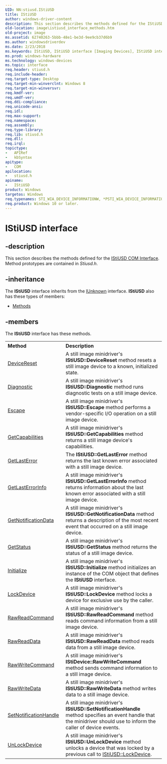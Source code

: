 ```yaml
---
UID: NN:stiusd.IStiUSD
title: IStiUSD
author: windows-driver-content
description: This section describes the methods defined for the IStiUSD COM Interface. Method prototypes are contained in Stiusd.h.
old-location: image\istiusd_interface_methods.htm
old-project: image
ms.assetid: 62740263-5bbb-48e1-be3d-9ee9cb37d6b9
ms.author: windowsdriverdev
ms.date: 2/23/2018
ms.keywords: IStiUSD, IStiUSD interface [Imaging Devices], IStiUSD interface [Imaging Devices], described, image.istiusd_interface_methods, stifnc_2fa7c229-f4c5-455e-ba93-019c5b84dd79.xml, stiusd/IStiUSD
ms.prod: windows-hardware
ms.technology: windows-devices
ms.topic: interface
req.header: stiusd.h
req.include-header: 
req.target-type: Desktop
req.target-min-winverclnt: Windows 8
req.target-min-winversvr: 
req.kmdf-ver: 
req.umdf-ver: 
req.ddi-compliance: 
req.unicode-ansi: 
req.idl: 
req.max-support: 
req.namespace: 
req.assembly: 
req.type-library: 
req.lib: stiusd.h
req.dll: 
req.irql: 
topictype:
-	APIRef
-	kbSyntax
apitype:
-	COM
apilocation:
-	stiusd.h
apiname:
-	IStiUSD
product: Windows
targetos: Windows
req.typenames: STI_WIA_DEVICE_INFORMATIONW, *PSTI_WIA_DEVICE_INFORMATIONW
req.product: Windows 10 or later.
---
```


# IStiUSD interface


## -description



This section describes the methods defined for the <a href="https://msdn.microsoft.com/2f805955-8c66-4c9e-839e-c8a98c6637a8">IStiUSD COM Interface</a>. Method prototypes are contained in <i>Stiusd.h</i>.




## -inheritance

The <b xmlns:loc="http://microsoft.com/wdcml/l10n">IStiUSD</b> interface inherits from the <a href="https://msdn.microsoft.com/33f1d79a-33fc-4ce5-a372-e08bda378332">IUnknown</a> interface. <b>IStiUSD</b> also has these types of members:
<ul>
<li><a href="https://docs.microsoft.com/">Methods</a></li>
</ul>

## -members

The <b>IStiUSD</b> interface has these methods.
<table class="members" id="memberListMethods">
<tr>
<th align="left" width="37%">Method</th>
<th align="left" width="63%">Description</th>
</tr>
<tr data="declared;">
<td align="left" width="37%">
<a href="https://msdn.microsoft.com/library/windows/hardware/dn939354">DeviceReset</a>
</td>
<td align="left" width="63%">
A still image minidriver's <b>IStiUSD::DeviceReset</b> method resets a still image device to a known, initialized state.

</td>
</tr>
<tr data="declared;">
<td align="left" width="37%">
<a href="https://msdn.microsoft.com/bf99c34e-5a71-4f2b-8dca-bed87d18b352">Diagnostic</a>
</td>
<td align="left" width="63%">
A still image minidriver's <b>IStiUSD::Diagnostic</b> method runs diagnostic tests on a still image device.

</td>
</tr>
<tr data="declared;">
<td align="left" width="37%">
<a href="https://msdn.microsoft.com/library/windows/hardware/mt637428">Escape</a>
</td>
<td align="left" width="63%">
A still image minidriver's <b>IStiUSD::Escape</b> method performs a vendor-specific I/O operation on a still image device.

</td>
</tr>
<tr data="declared;">
<td align="left" width="37%">
<a href="https://msdn.microsoft.com/library/windows/hardware/hh451391">GetCapabilities</a>
</td>
<td align="left" width="63%">
A still image minidriver's <b>IStiUSD::GetCapabilities</b> method returns a still image device's capabilities.

</td>
</tr>
<tr data="declared;">
<td align="left" width="37%">
<a href="https://msdn.microsoft.com/a7f265b8-c8a9-4a79-85e2-e3f52bf25f31">GetLastError</a>
</td>
<td align="left" width="63%">
The <b>IStiUSD::GetLastError</b> method returns the last known error associated with a still image device.

</td>
</tr>
<tr data="declared;">
<td align="left" width="37%">
<a href="https://msdn.microsoft.com/0b393f55-6054-4c45-aa3d-7588139b34e5">GetLastErrorInfo</a>
</td>
<td align="left" width="63%">
A still image minidriver's <b>IStiUSD::GetLastErrorInfo</b> method returns information about the last known error associated with a still image device.

</td>
</tr>
<tr data="declared;">
<td align="left" width="37%">
<a href="https://msdn.microsoft.com/c4293fa8-07c9-40b2-acc2-8a3128b6dad4">GetNotificationData</a>
</td>
<td align="left" width="63%">
A still image minidriver's <b>IStiUSD::GetNotificationData</b> method returns a description of the most recent event that occurred on a still image device.

</td>
</tr>
<tr data="declared;">
<td align="left" width="37%">
<a href="https://msdn.microsoft.com/library/windows/hardware/hh406321">GetStatus</a>
</td>
<td align="left" width="63%">
A still image minidriver's <b>IStiUSD::GetStatus</b> method returns the status of a still image device.

</td>
</tr>
<tr data="declared;">
<td align="left" width="37%">
<a href="https://msdn.microsoft.com/library/windows/hardware/ff550945">Initialize</a>
</td>
<td align="left" width="63%">
A still image minidriver's <b>IStiUSD::Initialize</b> method initializes an instance of the COM object that defines the <b>IStiUSD</b> interface.

</td>
</tr>
<tr data="declared;">
<td align="left" width="37%">
<a href="https://msdn.microsoft.com/cb91ef14-53d7-42fa-b3e5-54eb3b0925b8">LockDevice</a>
</td>
<td align="left" width="63%">
A still image minidriver's <b>IStiUSD::LockDevice</b> method locks a device for exclusive use by the caller.

</td>
</tr>
<tr data="declared;">
<td align="left" width="37%">
<a href="https://msdn.microsoft.com/603f8b76-eb3b-41aa-932c-322f5405a29b">RawReadCommand</a>
</td>
<td align="left" width="63%">
A still image minidriver's <b>IStiUSD::RawReadCommand</b> method reads command information from a still image device.

</td>
</tr>
<tr data="declared;">
<td align="left" width="37%">
<a href="https://msdn.microsoft.com/6ae64309-da53-420b-bf87-e8924e902dba">RawReadData</a>
</td>
<td align="left" width="63%">
A still image minidriver's <b>IStiUSD::RawReadData</b> method reads data from a still image device.

</td>
</tr>
<tr data="declared;">
<td align="left" width="37%">
<a href="https://msdn.microsoft.com/c1b03ff5-1924-4221-b177-15214a8bf4f1">RawWriteCommand</a>
</td>
<td align="left" width="63%">
A still image minidriver's <b>IStiDevice::RawWriteCommand</b> method sends command information to a still image device.

</td>
</tr>
<tr data="declared;">
<td align="left" width="37%">
<a href="https://msdn.microsoft.com/82700669-b98f-486c-a7a6-cd7138300f11">RawWriteData</a>
</td>
<td align="left" width="63%">
A still image minidriver's <b>IStiUSD::RawWriteData</b> method writes data to a still image device.

</td>
</tr>
<tr data="declared;">
<td align="left" width="37%">
<a href="https://msdn.microsoft.com/096e9b7a-fc50-46a2-b67a-7128dba13321">SetNotificationHandle</a>
</td>
<td align="left" width="63%">
A still image minidriver's <b>IStiUSD::SetNotificationHandle</b> method specifies an event handle that the minidriver should use to inform the caller of device events.

</td>
</tr>
<tr data="declared;">
<td align="left" width="37%">
<a href="https://msdn.microsoft.com/ae19ae38-3bca-42c8-8713-68bb161104b8">UnLockDevice</a>
</td>
<td align="left" width="63%">
A still image minidriver's <b>IStiUSD::UnLockDevice</b> method unlocks a device that was locked by a previous call to <a href="https://msdn.microsoft.com/library/windows/hardware/ff543829">IStiUSD::LockDevice</a>.

</td>
</tr>
</table> 

